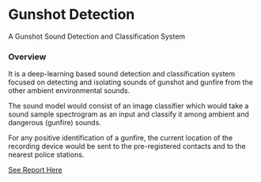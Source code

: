 # Gunshot Detection
A Gunshot Sound Detection and Classification System

### Overview
It is a deep-learning based sound detection and classification system focused on detecting and isolating sounds of gunshot and gunfire from the other ambient
environmental sounds. 

The sound model would consist of an image classifier which would take a sound sample spectrogram as an input and classify it among ambient and dangerous (gunfire) sounds. 

For any positive identification of a gunfire, the current location of the recording device would be sent to the pre-registered contacts and to the nearest police stations.

[See Report Here](Report.pdf)
